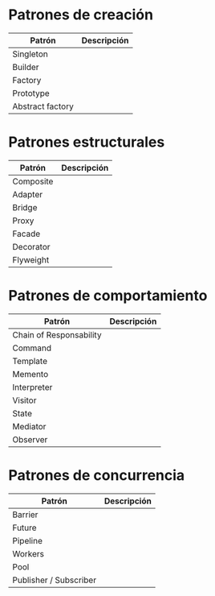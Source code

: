
# Patrones de creación

| Patrón                    | Descripción   |
|---------------------------|---------------|
| Singleton                 |               |
| Builder                   |               |
| Factory                   |               |
| Prototype                 |               |
| Abstract factory          |               |

# Patrones estructurales

| Patrón                    | Descripción   |
|---------------------------|---------------|
| Composite                 |               |
| Adapter                   |               |
| Bridge                    |               |
| Proxy                     |               |
| Facade                    |               |
| Decorator                 |               |
| Flyweight                 |               |

# Patrones de comportamiento

| Patrón                    | Descripción   |
|---------------------------|---------------|
| Chain of Responsability   |               |
| Command                   |               |
| Template                  |               |
| Memento                   |               |
| Interpreter               |               |
| Visitor                   |               |
| State                     |               |
| Mediator                  |               |
| Observer                  |               |

# Patrones de concurrencia

| Patrón                    | Descripción   |
|---------------------------|---------------|
| Barrier                   |               |
| Future                    |               |
| Pipeline                  |               |
| Workers                   |               |
| Pool                      |               |
| Publisher / Subscriber    |               |